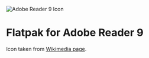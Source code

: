![Adobe Reader 9 Icon](url) 
# Flatpak for Adobe Reader 9


Icon taken from [Wikimedia page](https://commons.wikimedia.org/wiki/File:Adobe_Reader_v9.0_icon.png).